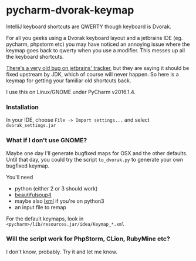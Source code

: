 # pycharm-dvorak-keymap
IntelliJ keyboard shortcuts are QWERTY though keyboard is Dvorak.

For all you geeks using a Dvorak keyboard layout and a jetbrains IDE (eg. pycharm, phpstorm etc) you may have noticed an annoying issue where the keymap goes back to qwerty when you use a modifier.  This messes up all the keyboard shortcuts.  

[There's a very old bug on jetbrains' tracker](https://youtrack.jetbrains.com/issue/IDEA-63779), but they are saying it should be fixed upstream by JDK, which of course will never happen.  So here is a keymap for getting your familiar old shortcuts back.

I use this on Linux/GNOME under PyCharm v2016.1.4.  

### Installation
In your IDE, choose `File -> Import settings...` and select `dvorak_settings.jar`

### What if I don't use GNOME?
Maybe one day I'll generate bugfixed maps for OSX and the other defaults.  Until that day, you could try the script `to_dvorak.py` to generate your own bugfixed keymap.

You'll need
 - python (either 2 or 3 should work)
 - [beautifulsoup4](https://pypi.python.org/pypi/beautifulsoup4)
 - maybe also [lxml](http://lxml.de/) if you're on python3
 - an input file to remap

For the default keymaps, look in `<pycharm>/lib/resources.jar/idea/Keymap_*.xml`

### Will the script work for PhpStorm, CLion, RubyMine etc?
I don't know, probably.  Try it and let me know.  
